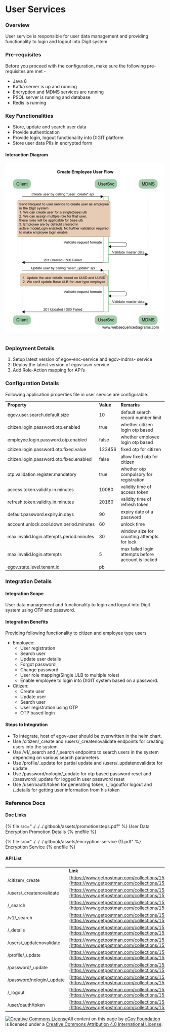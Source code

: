# User Services

### Overview

User service is responsible for user data management and providing functionality to login and logout into Digit system

### Pre-requisites

Before you proceed with the configuration, make sure the following pre-requisites are met -

* Java 8
* Kafka server is up and running
* Encryption and MDMS services are running
* PSQL server is running and database
* Redis is running

### Key Functionalities

* Store, update and search user data
* Provide authentication
* Provide login, logout functionality into DIGIT platform
* Store user data PIIs in encrypted form

#### Interaction Diagram

![](<../../../.gitbook/assets/image (75) (1).png>)

### Deployment Details

1. Setup latest version of egov-enc-service and egov-mdms- service
2. Deploy the latest version of egov-user service
3. Add Role-Action mapping for API’s

### Configuration Details

Following application properties file in user service are configurable.

|                                           |           |                                                    |
| ----------------------------------------- | --------- | -------------------------------------------------- |
| **Property**                              | **Value** | **Remarks**                                        |
| egov.user.search.default.size             | 10        | default search record number limit                 |
| citizen.login.password.otp.enabled        | true      | whether citizen login otp based                    |
| employee.login.password.otp.enabled       | false     | whether employee login otp based                   |
| citizen.login.password.otp.fixed.value    | 123456    | fixed otp for citizen                              |
| citizen.login.password.otp.fixed.enabled  | false     | allow fixed otp for citizen                        |
| otp.validation.register.mandatory         | true      | whether otp compulsory for registration            |
| access.token.validity.in.minutes          | 10080     | validity time of access token                      |
| refresh.token.validity.in.minutes         | 20160     | validity time of refresh token                     |
| default.password.expiry.in.days           | 90        | expiry date of a password                          |
| account.unlock.cool.down.period.minutes   | 60        | unlock time                                        |
| max.invalid.login.attempts.period.minutes | 30        | window size for counting attempts for lock         |
| max.invalid.login.attempts                | 5         | max failed login attempts before account is locked |
| egov.state.level.tenant.id                | pb        |                                                    |

### Integration Details

#### Integration Scope

User data management and functionality to login and logout into Digit system using OTP and password.

#### Integration Benefits

Providing following functionality to citizen and employee type users

* Employee:
  * User registration
  * Search user
  * Update user details
  * Forgot password
  * Change password
  * User role mapping(Single ULB to multiple roles)
  * Enable employee to login into DIGIT system based on a password.
* Citizen:
  * Create user
  * Update user
  * Search user
  * User registration using OTP
  * OTP based login

#### Steps to Integration

* To integrate, host of egov-user should be overwritten in the helm chart.
* Use /citizen/\_create and /users/\_createnovalidate endpoints for creating users into the system
* Use /v1/\_search and /\_search endpoints to search users in the system depending on various search parameters
* Use /profile/\_update for partial update and /users/\_updatenovalidate for update
* Use /password/nologin/\_update for otp based password reset and /password/\_update for logged in user password reset
* Use /user/oauth/token for generating token, /\_logoutfor logout and /\_details for getting user information from his token

### Reference Docs

#### Doc Links

{% file src="../../../.gitbook/assets/promotionsteps.pdf" %}
User Data Encryption Promotion Details
{% endfile %}

{% file src="../../../.gitbook/assets/encryption-service (1).pdf" %}
Encryption Service
{% endfile %}

#### API List

|                            |                                                                                                                            |
| -------------------------- | -------------------------------------------------------------------------------------------------------------------------- |
|                            | **Link**                                                                                                                   |
| /citizen/\_create          | [https://www.getpostman.com/collections/15443fcb25c8aacd8897](https://www.getpostman.com/collections/15443fcb25c8aacd8897) |
| /users/\_createnovalidate  | [https://www.getpostman.com/collections/15443fcb25c8aacd8897](https://www.getpostman.com/collections/15443fcb25c8aacd8897) |
| /\_search                  | [https://www.getpostman.com/collections/15443fcb25c8aacd8897](https://www.getpostman.com/collections/15443fcb25c8aacd8897) |
| /v1/\_search               | [https://www.getpostman.com/collections/15443fcb25c8aacd8897](https://www.getpostman.com/collections/15443fcb25c8aacd8897) |
| /\_details                 | [https://www.getpostman.com/collections/15443fcb25c8aacd8897](https://www.getpostman.com/collections/15443fcb25c8aacd8897) |
| /users/\_updatenovalidate  | [https://www.getpostman.com/collections/15443fcb25c8aacd8897](https://www.getpostman.com/collections/15443fcb25c8aacd8897) |
| /profile/\_update          | [https://www.getpostman.com/collections/15443fcb25c8aacd8897](https://www.getpostman.com/collections/15443fcb25c8aacd8897) |
| /password/\_update         | [https://www.getpostman.com/collections/15443fcb25c8aacd8897](https://www.getpostman.com/collections/15443fcb25c8aacd8897) |
| /password/nologin/\_update | [https://www.getpostman.com/collections/15443fcb25c8aacd8897](https://www.getpostman.com/collections/15443fcb25c8aacd8897) |
| /\_logout                  | [https://www.getpostman.com/collections/15443fcb25c8aacd8897](https://www.getpostman.com/collections/15443fcb25c8aacd8897) |
| /user/oauth/token          | [https://www.getpostman.com/collections/15443fcb25c8aacd8897](https://www.getpostman.com/collections/15443fcb25c8aacd8897) |

[![Creative Commons License](https://i.creativecommons.org/l/by/4.0/80x15.png)](http://creativecommons.org/licenses/by/4.0/)All content on this page by [eGov Foundation ](https://egov.org.in/)is licensed under a [Creative Commons Attribution 4.0 International License](http://creativecommons.org/licenses/by/4.0/).
